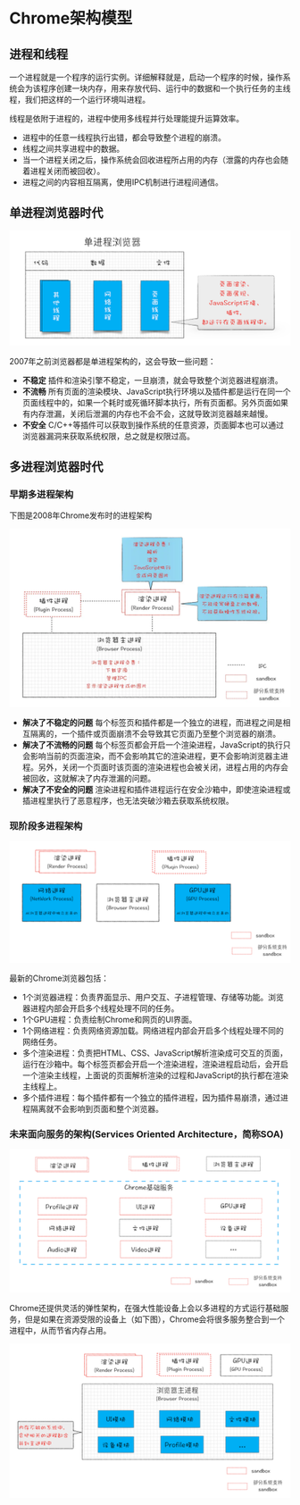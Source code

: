 # Chrome架构模型

## 进程和线程

一个进程就是一个程序的运行实例。详细解释就是，启动一个程序的时候，操作系统会为该程序创建一块内存，用来存放代码、运行中的数据和一个执行任务的主线程，我们把这样的一个运行环境叫进程。

线程是依附于进程的，进程中使用多线程并行处理能提升运算效率。

- 进程中的任意一线程执行出错，都会导致整个进程的崩溃。
- 线程之间共享进程中的数据。
- 当一个进程关闭之后，操作系统会回收进程所占用的内存（泄露的内存也会随着进程关闭而被回收）。
- 进程之间的内容相互隔离，使用IPC机制进行进程间通信。

## 单进程浏览器时代

![单进程浏览器](../assets/single-process-browser.png)

2007年之前浏览器都是单进程架构的，这会导致一些问题：

- **不稳定** 插件和渲染引擎不稳定，一旦崩溃，就会导致整个浏览器进程崩溃。
- **不流畅** 所有页面的渲染模块、JavaScript执行环境以及插件都是运行在同一个页面线程中的，如果一个耗时或死循环脚本执行，所有页面都。另外页面如果有内存泄漏，关闭后泄漏的内存也不会不会，这就导致浏览器越来越慢。
- **不安全** C/C++等插件可以获取到操作系统的任意资源，页面脚本也可以通过浏览器漏洞来获取系统权限，总之就是权限过高。

## 多进程浏览器时代

### 早期多进程架构

下图是2008年Chrome发布时的进程架构

![2008年Chrome多进程架构](../assets/multiprocess-2008-chrome.webp)

- **解决了不稳定的问题** 每个标签页和插件都是一个独立的进程，而进程之间是相互隔离的，一个插件或页面崩溃不会导致其它页面乃至整个浏览器的崩溃。
- **解决了不流畅的问题** 每个标签页都会开启一个渲染进程，JavaScript的执行只会影响当前的页面渲染，而不会影响其它的渲染进程，更不会影响浏览器主进程。另外，关闭一个页面时该页面的渲染进程也会被关闭，进程占用的内存会被回收，这就解决了内存泄漏的问题。
- **解决了不安全的问题** 渲染进程和插件进程运行在安全沙箱中，即使渲染进程或插进程里执行了恶意程序，也无法突破沙箱去获取系统权限。

### 现阶段多进程架构

![现阶段多进程架构](../assets/multiprocess-current-chrome.png)

最新的Chrome浏览器包括：

- 1个浏览器进程：负责界面显示、用户交互、子进程管理、存储等功能。浏览器进程内部会开启多个线程处理不同的任务。
- 1个GPU进程：负责绘制Chrome和网页的UI界面。
- 1个网络进程：负责网络资源加载。网络进程内部会开启多个线程处理不同的网络任务。
- 多个渲染进程：负责把HTML、CSS、JavaScript解析渲染成可交互的页面，运行在沙箱中。每个标签页都会开启一个渲染进程，渲染进程启动后，会开启一个渲染主线程，上面说的页面解析渲染的过程和JavaScript的执行都在渲染主线程上。
- 多个插件进程：每个插件都有一个独立的插件进程，因为插件易崩溃，通过进程隔离就不会影响到页面和整个浏览器。

### 未来面向服务的架构(Services Oriented Architecture，简称SOA)

![未来面向服务的架构](../assets/process-model.png)

Chrome还提供灵活的弹性架构，在强大性能设备上会以多进程的方式运行基础服务，但是如果在资源受限的设备上（如下图），Chrome会将很多服务整合到一个进程中，从而节省内存占用。

![灵活弹性](../assets/service-integration.png)

